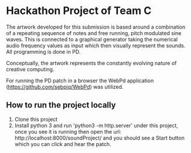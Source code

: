 # Hackathon Project of Team C


The artwork developed for this submission is based around a combination of a repeating sequence of notes and free running, pitch modulated sine waves. This is connected to a graphical generator taking the numerical audio frequency values as input which then visually represent the sounds. All programming is done in PD.

Conceptually, the artwork represents the constantly evolving nature of creative computing. 

For running the PD patch in a browser the WebPd application (https://github.com/sebpiq/WebPd) was utilized. 


## How to run the project locally


1) Clone this project
2) Install python 3 and run 'python3 -m http.server' under this project, once you see it is running then open the url: http://localhost:8000/soundProject/ and you should see a Start button which you can click and hear the patch.
